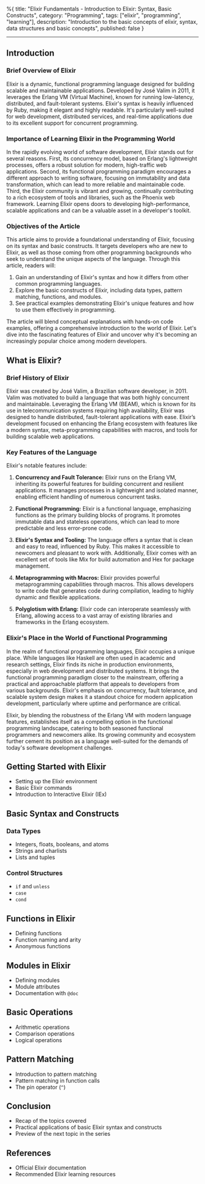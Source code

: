 %{
title: "Elixir Fundamentals - Introduction to Elixir: Syntax, Basic Constructs",
category: "Programming",
tags: ["elixir", "programming", "learning"],
description: "Introduction to the basic concepts of elixir, syntax, data structures and basic concepts",
published: false
}

---

## Introduction

### Brief Overview of Elixir

Elixir is a dynamic, functional programming language designed for building scalable and maintainable applications. Developed by José Valim in 2011, it leverages the Erlang VM (Virtual Machine), known for running low-latency, distributed, and fault-tolerant systems. Elixir's syntax is heavily influenced by Ruby, making it elegant and highly readable. It's particularly well-suited for web development, distributed services, and real-time applications due to its excellent support for concurrent programming.

### Importance of Learning Elixir in the Programming World

In the rapidly evolving world of software development, Elixir stands out for several reasons. First, its concurrency model, based on Erlang's lightweight processes, offers a robust solution for modern, high-traffic web applications. Second, its functional programming paradigm encourages a different approach to writing software, focusing on immutability and data transformation, which can lead to more reliable and maintainable code. Third, the Elixir community is vibrant and growing, continually contributing to a rich ecosystem of tools and libraries, such as the Phoenix web framework. Learning Elixir opens doors to developing high-performance, scalable applications and can be a valuable asset in a developer's toolkit.

### Objectives of the Article

This article aims to provide a foundational understanding of Elixir, focusing on its syntax and basic constructs. It targets developers who are new to Elixir, as well as those coming from other programming backgrounds who seek to understand the unique aspects of the language. Through this article, readers will:

1. Gain an understanding of Elixir's syntax and how it differs from other common programming languages.
2. Explore the basic constructs of Elixir, including data types, pattern matching, functions, and modules.
3. See practical examples demonstrating Elixir's unique features and how to use them effectively in programming.

The article will blend conceptual explanations with hands-on code examples, offering a comprehensive introduction to the world of Elixir. Let's dive into the fascinating features of Elixir and uncover why it's becoming an increasingly popular choice among modern developers.

## What is Elixir?

### Brief History of Elixir

Elixir was created by José Valim, a Brazilian software developer, in 2011. Valim was motivated to build a language that was both highly concurrent and maintainable. Leveraging the Erlang VM (BEAM), which is known for its use in telecommunication systems requiring high availability, Elixir was designed to handle distributed, fault-tolerant applications with ease. Elixir’s development focused on enhancing the Erlang ecosystem with features like a modern syntax, meta-programming capabilities with macros, and tools for building scalable web applications.

### Key Features of the Language

Elixir's notable features include:

1. **Concurrency and Fault Tolerance:** Elixir runs on the Erlang VM, inheriting its powerful features for building concurrent and resilient applications. It manages processes in a lightweight and isolated manner, enabling efficient handling of numerous concurrent tasks.

2. **Functional Programming:** Elixir is a functional language, emphasizing functions as the primary building blocks of programs. It promotes immutable data and stateless operations, which can lead to more predictable and less error-prone code.

3. **Elixir's Syntax and Tooling:** The language offers a syntax that is clean and easy to read, influenced by Ruby. This makes it accessible to newcomers and pleasant to work with. Additionally, Elixir comes with an excellent set of tools like Mix for build automation and Hex for package management.

4. **Metaprogramming with Macros:** Elixir provides powerful metaprogramming capabilities through macros. This allows developers to write code that generates code during compilation, leading to highly dynamic and flexible applications.

5. **Polyglotism with Erlang:** Elixir code can interoperate seamlessly with Erlang, allowing access to a vast array of existing libraries and frameworks in the Erlang ecosystem.

### Elixir's Place in the World of Functional Programming

In the realm of functional programming languages, Elixir occupies a unique place. While languages like Haskell are often used in academic and research settings, Elixir finds its niche in production environments, especially in web development and distributed systems. It brings the functional programming paradigm closer to the mainstream, offering a practical and approachable platform that appeals to developers from various backgrounds. Elixir's emphasis on concurrency, fault tolerance, and scalable system design makes it a standout choice for modern application development, particularly where uptime and performance are critical.

Elixir, by blending the robustness of the Erlang VM with modern language features, establishes itself as a compelling option in the functional programming landscape, catering to both seasoned functional programmers and newcomers alike. Its growing community and ecosystem further cement its position as a language well-suited for the demands of today's software development challenges.

## Getting Started with Elixir
- Setting up the Elixir environment
- Basic Elixir commands
- Introduction to Interactive Elixir (IEx)

## Basic Syntax and Constructs
### Data Types
- Integers, floats, booleans, and atoms
- Strings and charlists
- Lists and tuples

### Control Structures
- `if` and `unless`
- `case`
- `cond`

## Functions in Elixir
- Defining functions
- Function naming and arity
- Anonymous functions

## Modules in Elixir
- Defining modules
- Module attributes
- Documentation with `@doc`

## Basic Operations
- Arithmetic operations
- Comparison operations
- Logical operations

## Pattern Matching
- Introduction to pattern matching
- Pattern matching in function calls
- The pin operator (`^`)

## Conclusion
- Recap of the topics covered
- Practical applications of basic Elixir syntax and constructs
- Preview of the next topic in the series

## References
- Official Elixir documentation
- Recommended Elixir learning resources
